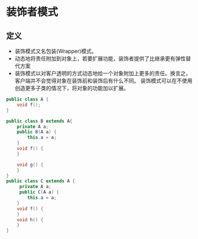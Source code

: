 # 装饰者模式

## 定义

- 装饰模式又名包装(Wrapper)模式。
- 动态地将责任附加到对象上，若要扩展功能，装饰者提供了比继承更有弹性替代方案
- 装饰模式以对客户透明的方式动态地给一个对象附加上更多的责任。换言之，客户端并不会觉得对象在装饰前和装饰后有什么不同。
 装饰模式可以在不使用创造更多子类的情况下，将对象的功能加以扩展。

```java
public class A {
    void f();
}

public class B extends A{
    private A a;
    public B(A a) {
        this.a = a;
    }
    void f() {
    }

    void g() {
    }
}
public class C extends A {
     private A a;
     public C(A a) {
        this.a = a;
    }
    void f() {
    }
    void h() {
    }
}
```